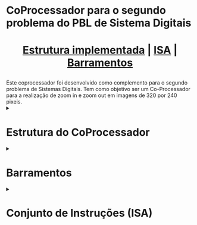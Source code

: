 # CoProcessador para o segundo problema do PBL de Sistema Digitais

<div align="center">
<h1>

 [Estrutura implementada](#estrutura-do-coprocessador) | [ISA](#conjunto-de-instruções-isa) | [Barramentos](#barramentos)
</h1>
</div>
Este coprocessador foi desenvolvido como complemento para o segundo problema de Sistemas Digitais. Tem como objetivo ser um Co-Processador para a realização de zoom in e zoom out em imagens de 320 por 240 pixeis.
<details>
<summary><h1>Estrutura do CoProcessador</h1></summary>

# Estrutura do CoProcessador

O CoProcessador desenvolvido implementa uma arquitetura simples, sem pipeline ou qualquer forma de paralelismo, assim se faz necessario esperar uma instrução se encerrar para tentar execultar uma nova. A estrutura do CoProcessador é composta por:

- **Memorias**: É composto por 3 memorias utilizando a arquitetura on chip memory da ciclone V, são 3 memorias do tipo ram dual port com sinais de clock sincronos.
- **UEA**: Unidade dee Execução de Algoritmos. É responsavel por realizar os calculos de endereçamento alem de operar os pixeis de modo a atender ao algortimo escolhido.
- **Unidade de controle**: É responsável por gerenciar o fluxo de dados entre os componentes do CoProcessador alem de gerenciar o envio das flags de resultado para o processador _(HPS)_.
- **Decodificador**: É responsável por decodificar as instruções recebidas do processador _(HPS)_ e enviar os bits para a unidade de controle e para a unidade de execução de algoritmos.
- **Modulo VGA**: Responsavel por exibir as informações da memoria ram 2 na tela atraves da porta _VGA_ Presente na DE1-SoC.

> [!NOTE]
> Até o presente momento a UEA e a UC estão localizadas no mesmo bloco always, mas serão separadas futuramente, sendo a **UEA** movida para o modulo `Memory Control` e a **UC** permanecendo no bloco always atual.

<details>
<summary><h2>Tempo de execução das instruções</h2></summary>

## Tempo de execução das instruções

Para cada operação de leitura nas memorias são necessarias 3 ciclos de clock de 100 MHz. alem disso, é necessario mais um ciclo para a finalização e retorno para o estado de espera.
Para a execução de algoritmos o numero de ciclos necessarios é muito superior devido a quantidade de passos a serem execultados.

> [!NOTE]
> Para facilitar a utilização foi inserida uma flag de [done](#barramento-de-flags) que é ativada quando a instrução é concluida, assim basta aguardar o valor dessa flag ser atualizado para 1 para saber que a instrução foi concluida.

</details>
</details>

<details>
<summary><h1>Barramentos</h1></summary>

# Barramentos

O modulo do Coprocessador conta com dois barramentos de entrada e dois de saida

Barramento|Tipo|Tamanho
:---------|:-------|:--------
instruction|Input|29 bits
enable|Input|1 bit
DataOut|Output|8 bits
Flags|Output|4 Bits

<details>
<summary><h3>Barramento de Instruções</h3></summary>

## Barramento de instruções

Este barramento é responsavel por enviar ao Coprocessador as instruções a serem execultadas. O barramento de instruções é de 29 bits sendo 3 deles dedicados aos [8 OP Codes](#conjunto-de-instruções-isa)
que o coprocessador possui, as intruções possuem campos e formatos diferentes, sendo assim nem todas as instruções utilizam os 29 bits.

>[!NOTE]
> No coprocessador, esses dados estão seccionados em 4 barramentos distintos mas que podem ser atribuidos a um unico **PIO**.

</details>

<details>
<summary><h3>Barramento de habilitação do funcioinamento (Enable)</h3></summary>

## Barramento de habilitação do funcioinamento (Enable)

Este barramento serve para informa ao processador que deve ser realizada a instrução que estiver no barramento de instruções. Ele é ativo em nivel logico alto e desativado em nivel logico baixo.


> [!NOTE]
> O sinal ENABLE é utilizado para sincronismo entre o coprocessador e o barramento de instruções.

> [!WARNING]
> **A cada operação deve se alterar o valor para 1 apenas após inserir a instrução no barramento de instruçõe ser realizada, seu valor deve retornar a zero antes da execução da proxima instrução.**

</details>

<details>
<summary><h3>Barramento de Saida (DATA_OUT)</h3></summary>

## Barramento de Saida (DATA_OUT)

O barramento de saida armazena o valor do endereço solicitado da imagen original ou da imagen alterada pela instrução de load até que um novo valor seja solicitado ou seja realizada alguma outra operação.

</details>

<details>
<summary><h3>Barramento de Flags</h3></summary>

## Barramento de Flags

O barramento de flags é responsavel por armazenar as flags de _done_, _erro_, *zoom_maximo* e *zoom_minimo*. No coprocessador essas flags estão separadas em quatro saidas distindas, mas podem ser associadas a um unico **PIO**, já que cada flag se trata de um valor unitario. Quando uma das flags for ativa seu valor logico será de 1 , caso contrario seu valor será 0.

Flag|Significado
:----|:-----------
**Error** | Flag ativada quando a operação realizada resulta em algum erro e o valor disponivel em [DATA_OUT](#barramento-de-saida-data_out) é invalido.
**Max_zoom**| Flag ativada quando o zoom maximo foi alcançado, não sendo possivel efetuar uma operação de zoom in após está flag estar ativa.
**Min_zoom** | Flag ativada quando o zoom minimo foi alcaçado, não sendo possivel efetuar uma operação de zoom out após está flag estar ativa.
**Done** | Flag ativada quando uma operação é finalizada.


</details>
</details>

<details>
<summary><h1>Conjunto de Instruções (ISA)</h1></summary>

# Conjunto de instruções (ISA)

O coprocessador conta com um conjunto de 8 instruções que podem ser utilizadas para realizar operações aritmeticas, de armazenamento e de leitura de dados.

>[!WARNING]
> Uma instrução não é uma função, uma instrução é uma sequencia de bits que dizem ao coprocessador o que fazer, não possui um "retorno" como a chamada de uma função. O que acontece é que ao fim da execução de uma instrução, o coprocessador podera colocar um valor no [barramento de saida](#barramento-de-saida-data_out) e/ou atualizar os valores das [flags](#barramento-de-flags), mas não são todas as intruções que possuem uma escrita no barramento de saida ou no barramento de flags.

>[!NOTE]
> Nem todas as operações utilizão todos os 29 bits disponiveis, observar os campos de cada instrução
> para evitar perda de dados ou problemas de funcionamento.

>[!WARNING]
> Os campos das instruções de dos dados **saem do mais significativo para o menos**, ou seja, o campo do opcode da instrução começa
> no bit 0 e vai até o bit 2 e o mesmo se aplica aos demais campos de acordo com a instrução a ser utilizada.

<details>
<summary><h3>Tabela de Instruções</h3></summary>

## Tabela de Instruções

 OP Code | Nome da operação | Descrição
 :------ | :-------- |:-------
 000 | [NOP](#nop) |Informa ao coprocessador não realizar nada, usado para bolhas.
 001 | [LOAD](#load) |carrega no barramento de [SAIDA](#barramento-de-saida-data_out) o valor do pixel associado ao endereço solicitado na instrução.
 010 | [STORE](#store) |Usado para guardar um valor de pixel na memoria A.
 011 | [Vizinho mais proximo para zoom in](#vizinho-mais-proximo-para-zoom-in-nhi_alg-instruction) |Usado para realizar operação de vizinho mais proximo para zoom in.
 100 | [Replicação de pixel](#replicação-de-pixel-pr_alg-instruction) |Usado para realizar operação de replicação de pixel para zoom in.
 101 | [Vizinho mais proximo para zoom out](#vizinho-mais-proximo-para-zoom-out-nh_alg-instruction) |Usado para realizar operação de vizinho mais proximo para zoom out.
 110 | [Média de blocos](#media-de-blocos-ba_alg-instruction) |Usado para realizar operação de media de blocos para zoom out.
 111 | [Reset](#rst) |Usado para reiniciar o coprocessador, retornar o zoom para o padrão e a imagem para a default.

Descrição detalhada de cada uma das instruções com seus respectivos campos e possiveis [flags](#barramento-de-flags)

>[!NOTE]
> A unica instrução capaz de retornar um valor pelo [barramento de dados](#barramento-de-saida-data_out) é a intrução de [LOAD](#load), todas as outras não retornam ou alteram
> o valor que esta no barramento

>[!WARNING]
> Para realizar uma operação sobe uma imagem de tamanho maximo 320x240 é necessario realizar a operação de [STORE](#store) 76800 vezes, sabendo que a cada vez que a instrução é realizada, é armazenado o valor de um pixel na memoria A que guarda a imagem original.

<details>
<summary><b>NOP instruction</b></summary>

### NOP

**Campos da instrução NOP**

Nome do Campo| Descrição | tamanho |Bit final| Bit inicial
:---------|:---------|:---------|:---------|:----------
Opcode| Codigo da operação (000) | 3 bits| 2 | 0
Não usados | | 26 bits| 28| 3

**Flags que podem ser ativadas**
> Essa instrução não tiva nenhuma flag execeto a flag de [DONE](#barramento-de-flags)

<div align="center">
  <figure>
    <img src="docs/instrução nop.jpg" width="600px"/>
    <figcaption>
      <p align="center">
        <b>Figura 2</b> - Estrutura da instrução NOP
      </p>
    </figcaption>
  </figure>
</div>

</details>

<details>
<summary><b>LOAD instruction</b></summary>

### LOAD

**Campos da instrução LOAD**

Nome do Campo| Descrição | tamanho |Bit final| Bit inicial
:---------|:---------|:---------|:---------|:----------
Opcode    | Opcode da instrução (001)| 3 bits| 2 | 0
Address   | Endereço do pixel a ser lido | 17 bits| 19 | 3
Sel Mem   | Memoria a ser lida | 1 bit| 20 | 20
Não usados| | 9 bits| 28| 21

>[!NOTE]
> Para endereçamento o valor pode ir de 0 a 76799, case seja passado um valor maior que este a flag de **erro** será ativa.

- **Flags que podem ser ativadas**
  - `Error` Endereçamento incorreto ou falha na leitura.
  - `Done` Fim da execução da instrução

<div align="center">
  <figure>
    <img src="docs/LOAD inst.jpg" width="600px"/>
    <figcaption>
      <p align="center">
        <b>Figura 3</b> - Estrutura da instrução LOAD
      </p>
    </figcaption>
  </figure>
</div>
</details>

<details>
<summary><b>STORE instruction</b></summary>

### STORE

**Campos da instrução STORE**

Nome do Campo| Descrição | tamanho |Bit final| Bit inicial
:---------|:---------|:---------|:---------|:----------
Opcode| Opcode da instrução (010)|3 bits| 2 | 0
Address| endereçamento que o pixel será escrito | 17 bits | 19 | 3
Sel Mem| Campo não utilizado| 1 bit| 20 | 20
Valor| valor do pixel a ser escrito com 8 bits, em escala de cinza| 8 bits | 28 | 21

>[!NOTE]
> O valor maximo para endereçamento é de 76799, caso seja passado um valor maior que este a flag de erro será ativada.

>[!WARNING]
> Sempre que um dado for escrito, toda a imagem será recarregada na memoria de leitura utilizada pelo vga.

- **Flags que podem ser ativadas**
  - `Error` Endereçamento incorreto ou falha na escrita.
  - `Done` Fim da execução da instrução

<div align="center">
  <figure>
    <img src="docs/STORE inst.jpg" width="600px"/>
    <figcaption>
      <p align="center">
        <b>Figura 4</b> - Estrutura da instrução STORE
      </p>
    </figcaption>
  </figure>
</div>

</details>

<details>
<summary><b>Vizinho mais proximo para zoom in (NHI_ALG instruction)</b></summary>

### Vizinho mais proximo para zoom in (NHI_ALG instruction)

**Campos da instrução NHI_ALG**

Nome do Campo| Descrição | tamanho |Bit final| Bit inicial
:---------|:---------|:---------|:---------|:----------
Opcode|Opcode da instrução (011)| 3 bits| 2|0
Não usados| | 26 bits| 28|3

- **Flags que podem ser ativadas**
  - `Max zoom` Foi alcançado o zoom maximo de 8x permitido pelo coprocessador
  - `Error` falha na realização da operação.
  - `Done` Fim da execução da instrução

<div align="center">
  <figure>
    <img src="docs/NHI_inst.jpg" width="600px"/>
    <figcaption>
      <p align="center">
        <b>Figura 5</b> - Estrutura da instrução NHI_ALG
      </p>
    </figcaption>
  </figure>
</div>

</details>

<details>
<summary><b>Replicação de Pixel (PR_ALG instruction)</b></summary>

### Replicação de Pixel (PR_ALG instruction)

**Campos da instrução PR_ALG**

Nome do Campo| Descrição | tamanho |Bit final| Bit inicial
:---------|:---------|:---------|:---------|:----------
Opcode| Opcode da instrução (100)| 3 bits | 2 | 0
Não usados| | 26 bits| 28|3

- **Flags que podem ser ativadas**
  - `Max zoom` Foi alcançado o zoom maximo de 8x permitido pelo coprocessador
  - `Error` falha na realização da operação.
  - `Done` Fim da execução da instrução
  
<div align="center">
  <figure>
    <img src="docs/PR_ALG inst.jpg" width="600px"/>
    <figcaption>
      <p align="center">
        <b>Figura 6</b> - Estrutura da instrução PR_ALG
      </p>
    </figcaption>
  </figure>
</div>

</details>

<details>
<summary><b>Vizinho mais proximo para zoom out (NH_ALG instruction)</b></summary>

### Vizinho mais proximo para zoom out (NH_ALG instruction)

**Campos da instrução NH_ALG**

Nome do Campo| Descrição | tamanho |Bit final| Bit inicial
:---------|:---------|:---------|:---------|:----------
Opcode| Opcode da instrução (101)| 3 bits | 2 | 0
Não usados| | 26 bits| 28|3

- **Flags que podem ser ativadas**
  - `Min zoom` Foi alcançado o zoom minimo de 0,125x permitido pelo coprocessador
  - `Error` falha na realização da operação.
  - `Done` Fim da execução da instrução

<div align="center">
  <figure>
    <img src="docs/NH_ALG inst.jpg" width="600px"/>
    <figcaption>
      <p align="center">
        <b>Figura 7</b> - Estrutura da instrução NH_ALG
      </p>
    </figcaption>
  </figure>
</div>

</details>

<details>
<summary><b>Media de blocos (BA_ALG instruction)</b></summary>

### Media de blocos (BA_ALG instruction)

**Campos da instrução MULM**

Nome do Campo| Descrição | tamanho |Bit final| Bit inicial
:---------|:---------|:---------|:---------|:----------
Opcode| Opcode da instrução (110)| 3 bits | 2 | 0
Não usados| | 26 bits| 28|3

- **Flags que podem ser ativadas**
  - `Min zoom` Foi alcançado o zoom minimo de 0,125x permitido pelo coprocessador
  - `Error` falha na realização da operação.
  - `Done` Fim da execução da instrução

<div align="center">
  <figure>
    <img src="docs/BA_ALG inst.jpg" width="600px"/>
    <figcaption>
      <p align="center">
        <b>Figura 8</b> - Estrutura da instrução BA_ALG
      </p>
    </figcaption>
  </figure>
</div>

</details>

<details>
<summary><b>RST instruction</b></summary>

### RST

**Campos da instrução RST**

Nome do Campo| Descrição | tamanho |Bit final| Bit inicial
:---------|:---------|:---------|:---------|:----------
Opcode| Opcode da instrução (111)| 3 bits | 2 | 0
Não usado| | 26 bits | 28 | 3

**Flags que podem ser ativadas**
> Essa instrução não tiva nenhuma flag, execeto a flag done.

<div align="center">
  <figure>
    <img src="docs/RST inst.jpg" width="600px"/>
    <figcaption>
      <p align="center">
        <b>Figura 9</b> - Estrutura da instrução RST
      </p>
    </figcaption>
  </figure>
</div>

</details>

</details>